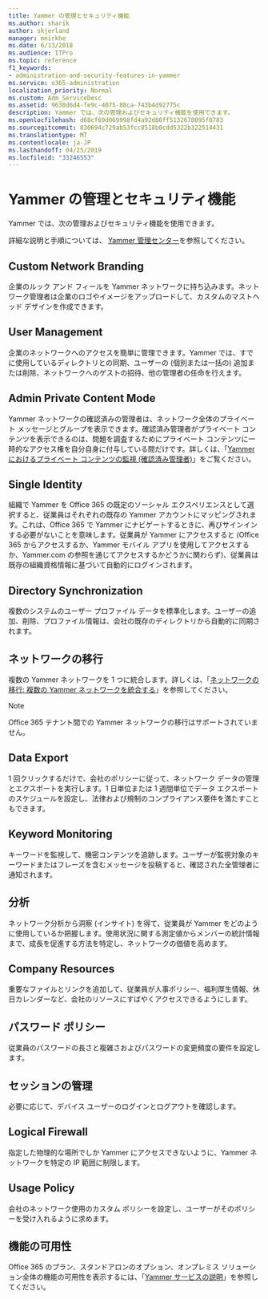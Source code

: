 ```yaml
---
title: Yammer の管理とセキュリティ機能
ms.author: sharik
author: skjerland
manager: mnirkhe
ms.date: 6/13/2018
ms.audience: ITPro
ms.topic: reference
f1_keywords:
- administration-and-security-features-in-yammer
ms.service: o365-administration
localization_priority: Normal
ms.custom: Adm_ServiceDesc
ms.assetid: 9638d6d4-fe9c-4075-88ca-743b4d92775c
description: Yammer では、次の管理およびセキュリティ機能を使用できます。
ms.openlocfilehash: d68cf69d069998fd4a92d86ff5132678095f8783
ms.sourcegitcommit: 830694c729ab53fcc8518b0cdd5322b322514431
ms.translationtype: MT
ms.contentlocale: ja-JP
ms.lasthandoff: 04/25/2019
ms.locfileid: "33246553"
---
```

# <a name="administration-and-security-features-in-yammer"></a>Yammer の管理とセキュリティ機能

Yammer では、次の管理およびセキュリティ機能を使用できます。
  
詳細な説明と手順については、 [Yammer 管理センター](https://go.microsoft.com/fwlink/?LinkId=869688)を参照してください。
  
## <a name="custom-network-branding"></a>Custom Network Branding
<a name="bkmk_CustomNetworkBranding"> </a>

企業のルック アンド フィールを Yammer ネットワークに持ち込みます。ネットワーク管理者は企業のロゴやイメージをアップロードして、カスタムのマストヘッド デザインを作成できます。
  
## <a name="user-management"></a>User Management
<a name="bkmk_UserManagement"> </a>

企業のネットワークへのアクセスを簡単に管理できます。Yammer では、すでに使用しているディレクトリとの同期、ユーザーの (個別または一括の) 追加または削除、ネットワークへのゲストの招待、他の管理者の任命を行えます。
  
## <a name="admin-private-content-mode"></a>Admin Private Content Mode
<a name="bkmk_AdminPrivate"> </a>

Yammer ネットワークの確認済みの管理者は、ネットワーク全体のプライベート メッセージとグループを表示できます。確認済み管理者がプライベート コンテンツを表示できるのは、問題を調査するためにプライベート コンテンツに一時的なアクセス権を自分自身に付与している間だけです。詳しくは、「[Yammer におけるプライベート コンテンツの監視 (確認済み管理者)](https://go.microsoft.com/fwlink/?LinkId=627479)」をご覧ください。
  
## <a name="single-identity"></a>Single Identity
<a name="bkmk_o365_user_mapping"> </a>

組織で Yammer を Office 365 の既定のソーシャル エクスペリエンスとして選択すると、従業員はそれぞれの既存の Yammer アカウントにマッピングされます。これは、Office 365 で Yammer にナビゲートするときに、再びサインインする必要がないことを意味します。従業員が Yammer にアクセスすると (Office 365 からアクセスするか、Yammer モバイル アプリを使用してアクセスするか、Yammer.com の参照を通じてアクセスするかどうかに関わらず)、従業員は既存の組織資格情報に基づいて自動的にログインされます。
  
## <a name="directory-synchronization"></a>Directory Synchronization
<a name="bkmk_DirectorySynchronization"> </a>

複数のシステムのユーザー プロファイル データを標準化します。ユーザーの追加、削除、プロファイル情報は、会社の既存のディレクトリから自動的に同期されます。
  
## <a name="network-migration"></a>ネットワークの移行
<a name="bkmk_NetworkMigration"> </a>

複数の Yammer ネットワークを 1 つに統合します。詳しくは、「[ネットワークの移行: 複数の Yammer ネットワークを統合する](https://go.microsoft.com/fwlink/?LinkID=617488)」を参照してください。
  
> [!NOTE]
> Office 365 テナント間での Yammer ネットワークの移行はサポートされていません。 
  
## <a name="data-export"></a>Data Export
<a name="bkmk_DataExport"> </a>

1 回クリックするだけで、会社のポリシーに従って、ネットワーク データの管理とエクスポートを実行します。1 日単位または 1 週間単位でデータ エクスポートのスケジュールを設定し、法律および規制のコンプライアンス要件を満たすこともできます。
  
## <a name="keyword-monitoring"></a>Keyword Monitoring
<a name="bkmk_KeywordMonitoring"> </a>

キーワードを監視して、機密コンテンツを追跡します。ユーザーが監視対象のキーワードまたはフレーズを含むメッセージを投稿すると、確認された全管理者に通知されます。
  
## <a name="analytics"></a>分析
<a name="bkmk_Analytics"> </a>

ネットワーク分析から洞察 (インサイト) を得て、従業員が Yammer をどのように使用しているか把握します。使用状況に関する測定値からメンバーの統計情報まで、成長を促進する方法を特定し、ネットワークの価値を高めます。
  
## <a name="company-resources"></a>Company Resources
<a name="bkmk_CompanyResources"> </a>

重要なファイルとリンクを追加して、従業員が人事ポリシー、福利厚生情報、休日カレンダーなど、会社のリソースにすばやくアクセスできるようにします。
  
## <a name="password-policies"></a>パスワード ポリシー
<a name="bkmk_PasswordPolicies"> </a>

従業員のパスワードの長さと複雑さおよびパスワードの変更頻度の要件を設定します。
  
## <a name="session-management"></a>セッションの管理
<a name="bkmk_SessionManagement"> </a>

必要に応じて、デバイス ユーザーのログインとログアウトを確認します。
  
## <a name="logical-firewall"></a>Logical Firewall
<a name="bkmk_LogicalFirewall"> </a>

指定した物理的な場所でしか Yammer にアクセスできないように、Yammer ネットワークを特定の IP 範囲に制限します。
  
## <a name="usage-policy"></a>Usage Policy
<a name="bkmk_UsagePolicy"> </a>

会社のネットワーク使用のカスタム ポリシーを設定し、ユーザーがそのポリシーを受け入れるように求めます。
  
## <a name="feature-availability"></a>機能の可用性
<a name="bkmk_UsagePolicy"> </a>

Office 365 のプラン、スタンドアロンのオプション、オンプレミス ソリューション全体の機能の可用性を表示するには、「[Yammer サービスの説明](yammer-service-description.md)」を参照してください。
  

